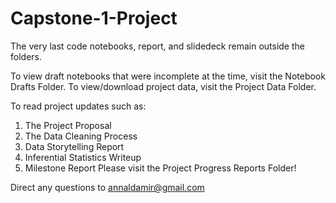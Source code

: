 # Capstone-1-Project
The very last code notebooks, report, and slidedeck remain outside the folders. 

To view draft notebooks that were incomplete at the time, visit the Notebook Drafts Folder.
To view/download project data, visit the Project Data Folder.

To read project updates such as:
1) The Project Proposal
2) The Data Cleaning Process
3) Data Storytelling Report
4) Inferential Statistics Writeup
5) Milestone Report
Please visit the Project Progress Reports Folder! 

Direct any questions to annaldamir@gmail.com
